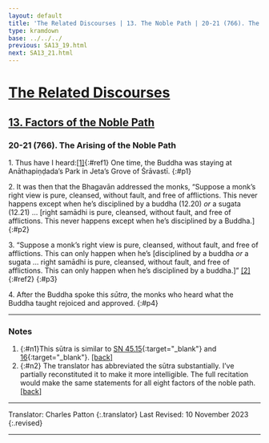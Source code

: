 ```yaml
---
layout: default
title: 'The Related Discourses | 13. The Noble Path | 20-21 (766). The Arising of the Noble Path'
type: kramdown
base: ../../../
previous: SA13_19.html
next: SA13_21.html
---
```

# [The Related Discourses](../index.html)
## [13. Factors of the Noble Path](index.html)
### 20-21 (766). The Arising of the Noble Path

1\. Thus have I heard:[\[1\]](#n1){:#ref1} One time, the Buddha was staying at Anāthapiṇḍada’s Park in Jeta’s Grove of Śrāvastī.
{:#p1}

2\. It was then that the Bhagavān addressed the monks, “Suppose a monk’s right view is pure, cleansed, without fault, and free of afflictions. This never happens except when he’s disciplined by a buddha (12.20) <em>or</em> a sugata (12.21) … [right samādhi is pure, cleansed, without fault, and free of afflictions. This never happens except when he’s disciplined by a Buddha.]
{:#p2}

3\. “Suppose a monk’s right view is pure, cleansed, without fault, and free of afflictions. This can only happen when he’s [disciplined by a buddha <em>or</em> a sugata … right samādhi is pure, cleansed, without fault, and free of afflictions. This can only happen when he’s disciplined by a buddha.]” [\[2\]](#n2){:#ref2}
{:#p3}

4\. After the Buddha spoke this <em>sūtra</em>, the monks who heard what the Buddha taught rejoiced and approved.
{:#p4}

---

### Notes

1. {:#n1}This sūtra is similar to [SN 45.15](https://suttacentral.net/sn45.15){:target="_blank"} and [16](https://suttacentral.net/sn45.16){:target="_blank"}. [\[back\]](#ref1)
2. {:#n2} The translator has abbreviated the sūtra substantially. I’ve partially reconstituted it to make it more intelligible. The full recitation would make the same statements for all eight factors of the noble path. [\[back\]](#ref2)

---

Translator: Charles Patton
{:.translator}
Last Revised: 10 November 2023
{:.revised}

---